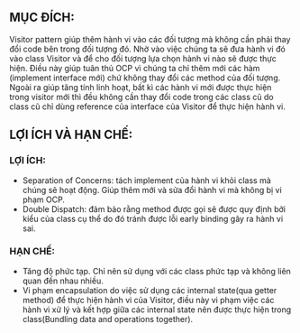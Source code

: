 ## MỤC ĐÍCH:

Visitor pattern giúp thêm hành vi vào các đối tượng mà không cần phải thay đổi code bên trong đối tượng đó. Nhờ vào việc chúng ta sẽ đưa hành vi đó vào class Visitor và để cho đối tượng lựa chọn hành vi nào sẽ được thực hiện. Điều này giúp tuân thủ OCP vì chúng ta chỉ thêm mới các hàm (implement interface mới) chứ không thay đổi các method của đối tượng. Ngoài ra giúp tăng tính linh hoạt, bất kì các hành vi mới được thực hiện trong visitor mới thì đều không cần thay đổi code trong các class cũ do class cũ chỉ dùng reference của interface của Visitor để thực hiện hành vi.

## LỢI ÍCH VÀ HẠN CHẾ:

### LỢI ÍCH:

-   Separation of Concerns: tách implement của hành vi khỏi class mà chúng sẽ hoạt động. Giúp thêm mới và sửa đổi hành vi mà không bị vi phạm OCP.
-   Double Dispatch: đảm bảo rằng method được gọi sẽ được quy định bởi kiểu của class cụ thể do đó tránh được lỗi early binding gây ra hành vi sai.

### HẠN CHẾ:

-   Tăng độ phức tạp. Chỉ nên sử dụng với các class phức tạp và không liên quan đến nhau nhiều.
-   Vi phạm encapsulation do việc sử dụng các internal state(qua getter method) để thực hiện hành vi của Visitor, điều này vi phạm việc các hành vi xử lý và kết hợp giữa các internal state nên được thực hiện trong class(Bundling data and operations together).
